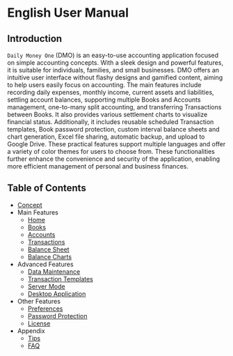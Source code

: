 # English User Manual

## Introduction

`Daily Money One` (DMO) is an easy-to-use accounting application focused on simple accounting concepts. With a sleek design and powerful features, it is suitable for individuals, families, and small businesses. DMO offers an intuitive user interface without flashy designs and gamified content, aiming to help users easily focus on accounting. The main features include recording daily expenses, monthly income, current assets and liabilities, settling account balances, supporting multiple Books and Accounts management, one-to-many split accounting, and transferring Transactions between Books. It also provides various settlement charts to visualize financial status. Additionally, it includes reusable scheduled Transaction templates, Book password protection, custom interval balance sheets and chart generation, Excel file sharing, automatic backup, and upload to Google Drive. These practical features support multiple languages and offer a variety of color themes for users to choose from. These functionalities further enhance the convenience and security of the application, enabling more efficient management of personal and business finances.

## Table of Contents

* [Concept](concept.md)
* Main Features
  * [Home](home.md)
  * [Books](book.md)
  * [Accounts](account.md)
  * [Transactions](transaction.md)
  * [Balance Sheet](balancesheet.md)
  * [Balance Charts](balancechart.md)
* Advanced Features
  * [Data Maintenance](data.md)
  * [Transaction Templates](transaction-template.md)
  * [Server Mode](server-mode.md)
  * [Desktop Application](desktop.md)
* Other Features
  * [Preferences](preferences.md)
  * [Password Protection](password.md)
  * [License](license.md)
* Appendix
  * [Tips](tips.md)
  * [FAQ](faq.md)
